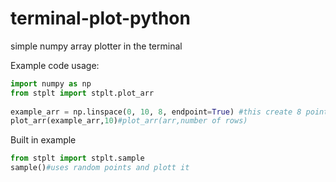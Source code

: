 # terminal-plot-python
simple numpy array plotter  in the terminal


Example code usage:


```python
import numpy as np
from stplt import stplt.plot_arr 
 
example_arr = np.linspace(0, 10, 8, endpoint=True) #this create 8 points  in x axis
plot_arr(example_arr,10)#plot_arr(arr,number of rows)
```

Built in example

```python
from stplt import stplt.sample 
sample()#uses random points and plott it
```
